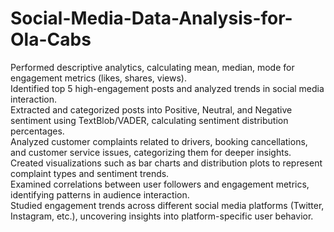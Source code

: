 # Social-Media-Data-Analysis-for-Ola-Cabs
Performed descriptive analytics, calculating mean, median, mode for engagement metrics (likes, shares, views).<br>
Identified top 5 high-engagement posts and analyzed trends in social media interaction.<br>
Extracted and categorized posts into Positive, Neutral, and Negative sentiment using TextBlob/VADER, calculating sentiment distribution percentages.<br>
Analyzed customer complaints related to drivers, booking cancellations, and customer service issues, categorizing them for deeper insights.<br>
Created visualizations such as bar charts and distribution plots to represent complaint types and sentiment trends.<br>
Examined correlations between user followers and engagement metrics, identifying patterns in audience interaction.<br>
Studied engagement trends across different social media platforms (Twitter, Instagram, etc.), uncovering insights into platform-specific user behavior.
